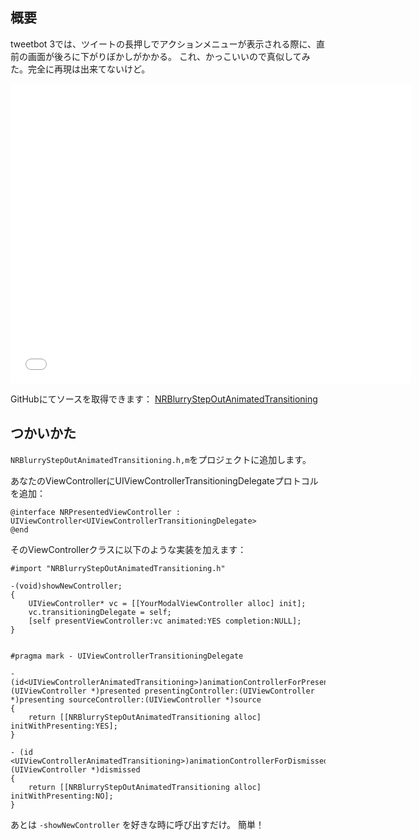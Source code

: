 ## 概要

<p>
tweetbot 3では、ツイートの長押しでアクションメニューが表示される際に、直前の画面が後ろに下がりぼかしがかかる。
これ、かっこいいので真似してみた。完全に再現は出来てないけど。
</p>

<iframe width="640" height="480" src="//www.youtube.com/embed/DBhdKHwaGyw?rel=0" frameborder="0" allowfullscreen></iframe>

<p>
GitHubにてソースを取得できます： <a href='https://github.com/noradaiko/NRBlurryStepOutAnimatedTransitioning' target='_blank'>NRBlurryStepOutAnimatedTransitioning</a>
</p>



## つかいかた

`NRBlurryStepOutAnimatedTransitioning.h,m`をプロジェクトに追加します。

あなたのViewControllerにUIViewControllerTransitioningDelegateプロトコルを追加：

	@interface NRPresentedViewController : UIViewController<UIViewControllerTransitioningDelegate>
	@end

そのViewControllerクラスに以下のような実装を加えます：

	#import "NRBlurryStepOutAnimatedTransitioning.h"

	-(void)showNewController;
	{
	    UIViewController* vc = [[YourModalViewController alloc] init];
	    vc.transitioningDelegate = self;
	    [self presentViewController:vc animated:YES completion:NULL];
	}
	
	
	#pragma mark - UIViewControllerTransitioningDelegate
	
	- (id<UIViewControllerAnimatedTransitioning>)animationControllerForPresentedController:(UIViewController *)presented presentingController:(UIViewController *)presenting sourceController:(UIViewController *)source
	{
	    return [[NRBlurryStepOutAnimatedTransitioning alloc] initWithPresenting:YES];
	}
	
	- (id <UIViewControllerAnimatedTransitioning>)animationControllerForDismissedController:(UIViewController *)dismissed
	{
	    return [[NRBlurryStepOutAnimatedTransitioning alloc] initWithPresenting:NO];
	}

あとは `-showNewController` を好きな時に呼び出すだけ。
簡単！


